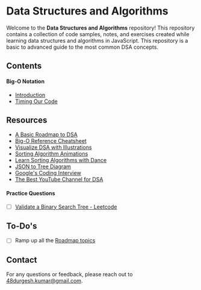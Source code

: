 # Data Structures and Algorithms

Welcome to the **Data Structures and Algorithms** repository! This repository contains a collection of code samples, notes, and exercises created while learning data structures and algorithms in JavaScript. This repository is a basic to advanced guide to the most common DSA concepts.

## Contents

#### Big-O Notation

- [Introduction](./Big-O%20Notation/readme.md)
- [Timing Our Code](./Big-O%20Notation/01-timing-our-code.js)

## Resources

- [A Basic Roadmap to DSA](https://dynalist.io/d/nXXVAcgAsj62GW-XaIiJS3o9)
- [Big-O Reference Cheatsheet](https://www.bigocheatsheet.com/)
- [Visualize DSA with Illustrations](https://visualgo.net/en)
- [Sorting Algorithm Animations](https://www.toptal.com/developers/sorting-algorithms)
- [Learn Sorting Algorithms with Dance](https://www.youtube.com/watch?v=Xw2D9aJRBY4&list=PLcX11VWS1PdA4dSPip8-1JfKxFa32X53y)
- [JSON to Tree Diagram](https://vanya.jp.net/vtree/)
- [Google's Coding Interview](https://youtu.be/XKu_SEDAykw)
- [The Best YouTube Channel for DSA](https://www.youtube.com/c/BackToBackSWE/playlists)

#### Practice Questions

- [ ] [Validate a Binary Search Tree - Leetcode](https://leetcode.com/problems/validate-binary-search-tree/)

## To-Do's

- [ ] Ramp up all the [Roadmap topics](./resources/roadmap-topics.md)

## Contact

For any questions or feedback, please reach out to [48durgesh.kumar@gmail.com](mailto:48durgesh.kumar@gmail.com).
